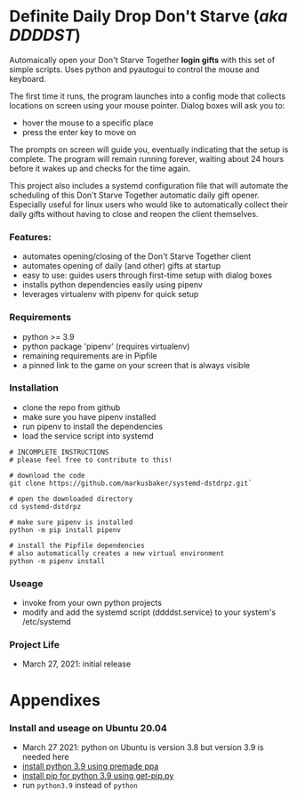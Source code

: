 # Definite Daily Drop Don't Starve (_aka DDDDST_)
Automaically open your Don't Starve Together **login gifts** with this set of simple scripts. Uses python and pyautogui to control the mouse and keyboard.

The first time it runs, the program launches into a config mode that collects locations on screen using your mouse pointer. Dialog boxes will ask you to:
* hover the mouse to a specific place
* press the enter key to move on

The prompts on screen will guide you, eventually indicating that the setup is complete. The program will remain running forever, waiting about 24 hours before it wakes up and checks for the time again.

This project also includes a systemd configuration file that will automate the scheduling of  this Don't Starve Together automatic daily gift opener. Especially useful for linux users who would like to automatically collect their daily gifts without having to close and reopen the client themselves.

### Features:
* automates opening/closing of the Don't Starve Together client
* automates opening of daily (and other) gifts at startup
* easy to use: guides users through first-time setup with dialog boxes
* installs python dependencies easily using pipenv
* leverages virtualenv with pipenv for quick setup

### Requirements
* python >= 3.9
* python package 'pipenv' (requires virtualenv)
* remaining requirements are in Pipfile  
* a pinned link to the game on your screen that is always visible

### Installation
* clone the repo from github
* make sure you have pipenv installed
* run pipenv to install the dependencies
* load the service script into systemd
~~~
# INCOMPLETE INSTRUCTIONS
# please feel free to contribute to this!

# download the code
git clone https://github.com/markusbaker/systemd-dstdrpz.git`  

# open the downloaded directory
cd systemd-dstdrpz

# make sure pipenv is installed
python -m pip install pipenv

# install the Pipfile dependencies
# also automatically creates a new virtual environment
python -m pipenv install
~~~

### Useage
* invoke from your own python projects
* modify and add the systemd script (ddddst.service) to your system's /etc/systemd

### Project Life
* March 27, 2021: initial release

# Appendixes

### Install and useage on Ubuntu 20.04
* March 27 2021: python on Ubuntu is version 3.8 but version 3.9 is needed here
* [install python 3.9 using premade ppa](https://linuxize.com/post/how-to-install-python-3-9-on-ubuntu-20-04/)
* [install pip for python 3.9 using get-pip.py](https://stackoverflow.com/questions/65644782/how-to-install-pip-for-python-3-9-on-ubuntu-20-04)
* run `python3.9` instead of `python`